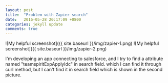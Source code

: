 ```yaml
---
layout: post
title:  "Problem with Zapier search"
date:   2016-05-28 20:17:09 +0800
categories: jekyll update
comments: true
---
```

![My helpful screenshot]({{ site.baseurl }}/img/zapier-1.png)
![My helpful screenshot]({{ site.baseurl }}/img/zapier-2.png)
<p>I'm developing an app connecting to salesforce, and I try to find a attribute named "teamspiritExpApplyIdc" in search field. which I can find it through curl method, but I can't find it in search field which is shown in the second picture.
</p>
